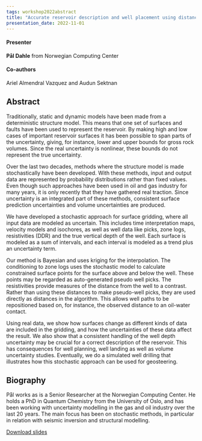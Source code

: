 ```yaml
---
tags: workshop2022abstract
title: "Accurate reservoir description and well placement using distance data, zone logs and depth to fluid contact (Pål Dahle, Norwegian Computing Center)"
presentation_date: 2022-11-01
---
```

#### Presenter
**Pål Dahle** from Norwegian Computing Center
#### Co-authors
Ariel Almendral Vazquez and Audun Sektnan
## Abstract
Traditionally, static and dynamic models have been made from a deterministic structure model. This means that one set of surfaces and faults have been used to represent the reservoir. By making high and low cases of important reservoir surfaces it has been possible to span parts of the uncertainty, giving, for instance, lower and upper bounds for gross rock volumes. Since the real uncertainty is nonlinear, these bounds do not represent the true uncertainty.  



Over the last two decades, methods where the structure model is made stochastically have been developed. With these methods, input and output data are represented by probability distributions rather than fixed values. Even though such approaches have been used in oil and gas industry for many years, it is only recently that they have gathered real traction. Since uncertainty is an integrated part of these methods, consistent surface prediction uncertainties and volume uncertainties are produced.



We have developed a stochastic approach for surface gridding, where all input data are modeled as uncertain. This includes time interpretation maps, velocity models and isochores, as well as well data like picks, zone logs, resistivities (DDR) and the true vertical depth of the well. Each surface is modeled as a sum of intervals, and each interval is modeled as a trend plus an uncertainty term.



Our method is Bayesian and uses kriging for the interpolation. The conditioning to zone logs uses the stochastic model to calculate constrained surface points for the surface above and below the well. These points may be regarded as auto-generated pseudo well picks. The resistivities provide measures of the distance from the well to a contrast. Rather than using these distances to make pseudo-well picks, they are used directly as distances in the algorithm. This allows well paths to be repositioned based on, for instance, the observed distance to an oil-water contact.



Using real data, we show how surfaces change as different kinds of data are included in the gridding, and how the uncertainties of these data affect the result. We also show that a consistent handling of the well depth uncertainty may be crucial for a correct description of the reservoir. This has consequences for well planning, well landing as well as volume uncertainty studies. Eventually, we do a simulated well drilling that illustrates how this stochastic approach can be used for geosteering.
## Biography
Pål works as  is a Senior Researcher at the Norwegian Computing Center. He holds a PhD in Quantum Chemistry from the University of Oslo, and has been working with uncertainty modelling in the gas and oil industry over the last 20 years. The main focus has been on stochastic methods, in particular in relation with seismic inversion and structural modelling.

<a class="button button--primary button--pill" href="/assets/workshop2022/COHIBA-Stavanger-2021-11-01.pdf">Download slides</a>